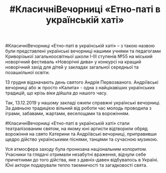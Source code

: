 ﻿---
title: "#КласичніВечорниці «Етно-паті в українській хаті»"
---

<span>#</span>КласичніВечорниці «Етно-паті в українській хаті» – з такою назвою були представлені українські вечорниці нашими учнями та педагогами Криворізької загальноосвітньої школи І-ІІІ ступенів №55 на міський новорічний фестиваль «Новорічні дива» у конкурсі на кращий новорічний захід для дітей у закладах загальної середньої та позашкільної освіти.

13 грудня відзначають день святого Андрія Первозваного. Андріївські вечорниці або ж просто «Калита» - одна з найцікавіших українських традицій, що крізь віки дійшла до нашого часу.

Так, 13.12.2019 у нашому закладі ожили справжні українські вечорниці. За давньою традицією вільний від роботи час молодь проводила з іграми, забавами, жартами, веселощами та ворожінням.

<span>#</span>КласичніВечорниці «Етно-паті в українській хаті» стали театралізованим святом, на якому юні артисти відтворили обряд ворожіння на свято Катерини та Андріївські вечорниці, приправивши щедро дійство українськими піснями, танцями та сучасною музикою.

Уся атмосфера заходу була пронизана національним колоритом. Учасники та глядачі отримали незабутні враження, відчули себе причетними до того дійства, яке з давніх-давен відбувалось в Україні. Юні актори подарували тепло таємничості та загадковості свята.

<youtube id="B0glGVXRwUM" />

<slideshow />
